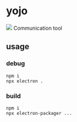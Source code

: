 # yojo
![](https://i.imgur.com/OC1Ycij.png)
Communication tool

## usage
### debug
```
npm i
npx electron .
```
### build
```
npm i 
npx electron-packager ...
```